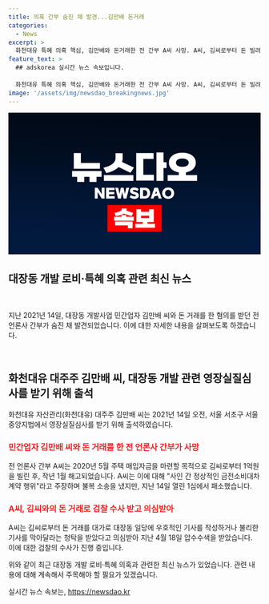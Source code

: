 ```yaml
---
title: 의혹 간부 숨진 채 발견...김만배 돈거래
categories:
  - News
excerpt: >
  화천대유 특혜 의혹 핵심, 김만배와 돈거래한 전 간부 A씨 사망. A씨, 김씨로부터 돈 빌려 기사 작성 옹호 의혹. 검찰 수사 중. A씨는 돈거래 부인하며 소송 진행, 패소 후 검찰 수사 받아. 1심에서 패소한 이후 압수수색. 관련된 사건으로 인한 우울감 등 고민을 겪는 사람은 109 상담전화로 상담 가능.
feature_text: >
  ## adskorea 실시간 뉴스 속보입니다.

  화천대유 특혜 의혹 핵심, 김만배와 돈거래한 전 간부 A씨 사망. A씨, 김씨로부터 돈 빌려 기사 작성 옹호 의혹. 검찰 수사 중. A씨는 돈거래 부인하며 소송 진행, 패소 후 검찰 수사 받아. 1심에서 패소한 이후 압수수색. 관련된 사건으로 인한 우울감 등 고민을 겪는 사람은 109 상담전화로 상담 가능.
image: '/assets/img/newsdao_breakingnews.jpg'
---
```


<p><img src="/assets/img/newsdao_breakingnews.jpg" alt="adskorea 속보" /></p>

<h2 data-ke-size="size26">대장동 개발 로비·특혜 의혹 관련 최신 뉴스</h2>

<p data-ke-size="size16">&nbsp;</p>

<p>지난 2021년 14일, 대장동 개발사업 민간업자 김만배 씨와 돈 거래를 한 혐의를 받던 전 언론사 간부가 숨진 채 발견되었습니다. 이에 대한 자세한 내용을 살펴보도록 하겠습니다.</p>

<p data-ke-size="size16">&nbsp;</p>

<h2>화천대유 대주주 김만배 씨, 대장동 개발 관련 영장실질심사를 받기 위해 출석</h2>

<p data-ke-size="size16">화천대유 자산관리(화천대유) 대주주 김만배 씨는 2021년 14일 오전, 서울 서초구 서울중앙지법에서 영장실질심사를 받기 위해 출석하였습니다.</p>

<h3><b><span style="color: #ee2323;">민간업자 김만배 씨와 돈 거래를 한 전 언론사 간부가 사망</span></b></h3>

<p data-ke-size="size16">전 언론사 간부 A씨는 2020년 5월 주택 매입자금을 마련할 목적으로 김씨로부터 1억원을 빌린 후, 작년 1월 해고되었습니다. A씨는 이에 대해 "사인 간 정상적인 금전소비대차 계약 행위"라고 주장하며 불복 소송을 냈지만, 지난 14일 열린 1심에서 패소했습니다.</p>

<h3><b><span style="color: #ee2323;">A씨, 김씨와의 돈 거래로 검찰 수사 받고 의심받아</span></b></h3>

<p data-ke-size="size16">A씨는 김씨로부터 돈 거래를 대가로 대장동 일당에 우호적인 기사를 작성하거나 불리한 기사를 막아달라는 청탁을 받았다고 의심받아 지난 4월 18일 압수수색을 받았습니다. 이에 대한 검찰의 수사가 진행 중입니다.</p>

<p>위와 같이 최근 대장동 개발 로비·특혜 의혹과 관련한 최신 뉴스가 있었습니다. 관련 내용에 대해 계속해서 주목해야 할 필요가 있겠습니다.</p>
실시간 뉴스 속보는, <a href="https://newsdao.kr" rel="dofollow">https://newsdao.kr</a>



